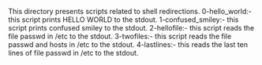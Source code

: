 This directory presents scripts related to shell redirections.
0-hello_world:- this script prints HELLO WORLD to the stdout.
1-confused_smiley:- this script prints confused smiley to the stdout.
2-hellofile:- this script reads the file passwd in /etc to the stdout.
3-twofiles:- this script reads the file passwd and hosts in /etc to the stdout.
4-lastlines:- this reads the last ten lines of file passwd in /etc to the stdout.

